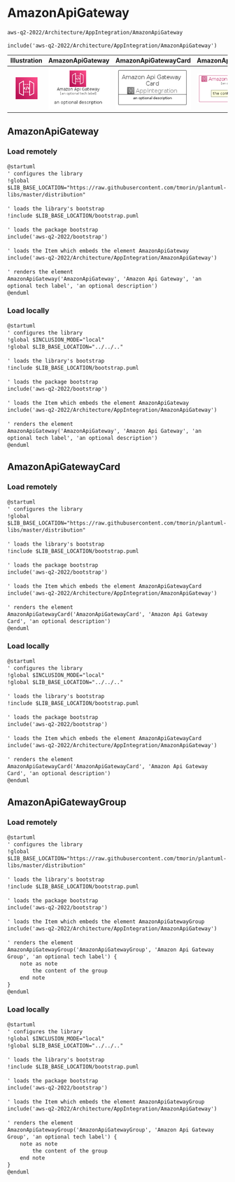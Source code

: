 # AmazonApiGateway


```text
aws-q2-2022/Architecture/AppIntegration/AmazonApiGateway
```

```text
include('aws-q2-2022/Architecture/AppIntegration/AmazonApiGateway')
```



| Illustration | AmazonApiGateway | AmazonApiGatewayCard | AmazonApiGatewayGroup |
| :---: | :---: | :---: | :---: |
| ![illustration for Illustration](../../../aws-q2-2022/Architecture/AppIntegration/AmazonApiGateway.png) | ![illustration for AmazonApiGateway](../../../aws-q2-2022/Architecture/AppIntegration/AmazonApiGateway.Local.png) | ![illustration for AmazonApiGatewayCard](../../../aws-q2-2022/Architecture/AppIntegration/AmazonApiGatewayCard.Local.png) | ![illustration for AmazonApiGatewayGroup](../../../aws-q2-2022/Architecture/AppIntegration/AmazonApiGatewayGroup.Local.png) |




## AmazonApiGateway

### Load remotely
```plantuml
@startuml
' configures the library
!global $LIB_BASE_LOCATION="https://raw.githubusercontent.com/tmorin/plantuml-libs/master/distribution"

' loads the library's bootstrap
!include $LIB_BASE_LOCATION/bootstrap.puml

' loads the package bootstrap
include('aws-q2-2022/bootstrap')

' loads the Item which embeds the element AmazonApiGateway
include('aws-q2-2022/Architecture/AppIntegration/AmazonApiGateway')

' renders the element
AmazonApiGateway('AmazonApiGateway', 'Amazon Api Gateway', 'an optional tech label', 'an optional description')
@enduml
```

### Load locally
```plantuml
@startuml
' configures the library
!global $INCLUSION_MODE="local"
!global $LIB_BASE_LOCATION="../../.."

' loads the library's bootstrap
!include $LIB_BASE_LOCATION/bootstrap.puml

' loads the package bootstrap
include('aws-q2-2022/bootstrap')

' loads the Item which embeds the element AmazonApiGateway
include('aws-q2-2022/Architecture/AppIntegration/AmazonApiGateway')

' renders the element
AmazonApiGateway('AmazonApiGateway', 'Amazon Api Gateway', 'an optional tech label', 'an optional description')
@enduml
```

## AmazonApiGatewayCard

### Load remotely
```plantuml
@startuml
' configures the library
!global $LIB_BASE_LOCATION="https://raw.githubusercontent.com/tmorin/plantuml-libs/master/distribution"

' loads the library's bootstrap
!include $LIB_BASE_LOCATION/bootstrap.puml

' loads the package bootstrap
include('aws-q2-2022/bootstrap')

' loads the Item which embeds the element AmazonApiGatewayCard
include('aws-q2-2022/Architecture/AppIntegration/AmazonApiGateway')

' renders the element
AmazonApiGatewayCard('AmazonApiGatewayCard', 'Amazon Api Gateway Card', 'an optional description')
@enduml
```

### Load locally
```plantuml
@startuml
' configures the library
!global $INCLUSION_MODE="local"
!global $LIB_BASE_LOCATION="../../.."

' loads the library's bootstrap
!include $LIB_BASE_LOCATION/bootstrap.puml

' loads the package bootstrap
include('aws-q2-2022/bootstrap')

' loads the Item which embeds the element AmazonApiGatewayCard
include('aws-q2-2022/Architecture/AppIntegration/AmazonApiGateway')

' renders the element
AmazonApiGatewayCard('AmazonApiGatewayCard', 'Amazon Api Gateway Card', 'an optional description')
@enduml
```

## AmazonApiGatewayGroup

### Load remotely
```plantuml
@startuml
' configures the library
!global $LIB_BASE_LOCATION="https://raw.githubusercontent.com/tmorin/plantuml-libs/master/distribution"

' loads the library's bootstrap
!include $LIB_BASE_LOCATION/bootstrap.puml

' loads the package bootstrap
include('aws-q2-2022/bootstrap')

' loads the Item which embeds the element AmazonApiGatewayGroup
include('aws-q2-2022/Architecture/AppIntegration/AmazonApiGateway')

' renders the element
AmazonApiGatewayGroup('AmazonApiGatewayGroup', 'Amazon Api Gateway Group', 'an optional tech label') {
    note as note
        the content of the group
    end note
}
@enduml
```

### Load locally
```plantuml
@startuml
' configures the library
!global $INCLUSION_MODE="local"
!global $LIB_BASE_LOCATION="../../.."

' loads the library's bootstrap
!include $LIB_BASE_LOCATION/bootstrap.puml

' loads the package bootstrap
include('aws-q2-2022/bootstrap')

' loads the Item which embeds the element AmazonApiGatewayGroup
include('aws-q2-2022/Architecture/AppIntegration/AmazonApiGateway')

' renders the element
AmazonApiGatewayGroup('AmazonApiGatewayGroup', 'Amazon Api Gateway Group', 'an optional tech label') {
    note as note
        the content of the group
    end note
}
@enduml
```

